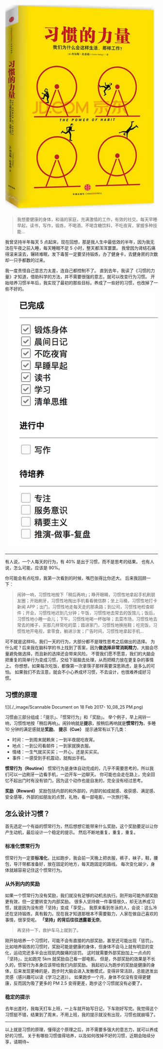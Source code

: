 ![](./_image/2017-02-18-22-18-09.jpg)
>我想要健康的身体，和谐的家庭，充满激情的工作，有效的社交。每天早睡早起，读书，写作，锻炼，不喝酒，不喝含糖饮料，不吃夜宵，掌握多种技能...

我曾坚持半年每天 5 点起床，现在回想，那是我人生中最低效的半年，因为我无法在午夜之前入睡，每天睡眠不足 5 小时，整天都浑浑噩噩。
我曾因为肾结石痛得滚来滚去，辗转难眠，发下毒誓一定要坚持锻炼，办了健身卡，去健身房的次数却一只手都数的过来。

我一度责怪自己意志力太差，连自己都控制不了。
直到去年，我读了《习惯的力量》才知道，借助科学的方法，并不需要很强的意志，就可以改变行为习惯。
开始培养习惯半年后，我实现了最初的那些目标。养成了一些好的习惯，也改掉了一些不好的。
![](./_image/2017-02-18-21-03-03.jpg)

---
有人说，一个人每天的行为，有 40% 是出于习惯，而不是思考的结果。
也有人说，怎么可能，应该是 90%。

你可能会有点吃惊，我第一次看到的时候，嘴巴张得比你还大。
后来我回顾一下：
>闹钟一响，习惯性地按下「稍后再响」；睁开眼睛，习惯性地拿起手机刷朋友圈；开始刷牙，习惯性地掏出手机看看微信群；坐上马桶，习惯性地打卡新闻 APP；出门，习惯性地走每天走的那条路；到公司，习惯性地检查邮件；开会，习惯性地迟到几分钟；午饭，习惯性地去常去的饭馆儿；饭后，习惯性地小睡一会儿；下午，习惯性地喝一杯咖啡；去菜市场，习惯性地去常去的摊子，买那几样常吃的菜；踏进家门，习惯性地换拖鞋；吃完饭，习惯性地开电视，拿零食，躺进沙发；广告时间，习惯性地拿起手机...

可不就是这样吗，我们一天的行为，大部分都不是理性思考之后做出的选择。
为什么呢？后来我在脑科学的书上找到了答案，因为**做选择非常消耗精力**，大脑会尽量避免做选择，而且新的选择还会带来风险。
不管我们愿不愿意，我们的大脑会把重复的简单行为变成习惯，交给下层脑去处理，从而把精力放在更复杂的事情上。
你想想，如果每次吃饭，都像第一次拿筷子那样需要深思熟虑，是多么的可怕。
如果我们不去注意，就会不小心养成坏习惯，不去设计，也很难养成好习惯。
## 习惯的原理
![](./_image/Scannable Document on 18 Feb 2017- 10_08_25 PM.png)

习惯由三部分组成：「提示」、「惯常行为」和「奖励」。
举个例子，早上闹铃一响，习惯性地按「稍后再响」。闹铃响就是**提示**，按稍后再响就是**惯常行为**，多睡 10 分钟的满足感就是**奖励**。
**提示（Cue）**
提示通常有以下几类：
* 时间：一到周末就赖床；一到半夜就吃夜宵。
* 地点：一到公司看邮件；一到家就换衣服。
* 情绪：一生气就买买买；一开心，还是买买买。
* 事件：一感受到手机震动，就掏出手机。

**惯常行为（Routine）**
惯常行为是身体自动完成的，几乎不需要思考的，所以我们可以一边刷牙一边看手机，一边开车一边聊天。
你可能也会走在路上，完全回忆不起出门时有没有锁门，因为这个动作也是自发的，完全没有经过思考。

**奖励（Reward）**
奖励包括内部的和外部的，内部的如成就感、收获感、满足感、安全感等，外部的如朋友的点赞，礼物，看一部电影，一次旅行等。
## 怎么设计习惯？
首先选定一个有益的惯常行为，然后想想它能带来什么奖励，这个奖励要足以让你产生动机，最后设计一个稳定的提示。
然后不断地重复，重复，重复。
### 标准化惯常行为
惯常行为一定要**标准化**，比如跑步，我会前一天晚上把衣服，裤子，袜子，鞋，腰包，导汗带都准备好，放在固定的地方，每天跑固定的路线。
每次变化越少，身体就越容易记住这个惯常行为。
### 从外到内的奖励
如果一个惯常行为没有奖励，我们就没有足够的动机去执行。刚开始可能外部奖励更有效，但一定要转变为内部奖励。
很多人坚持做一件事情很久，却无法养成习惯，就是因为没有把「坚持」变成「享受」。
我原来看到冬泳的人，会说：这么冷还在坚持锻炼，真有毅力。现在我才知道那根本不需要毅力，人家在做自己喜欢的事情，很享受呢。
**「坚持」的背后往往透露着无奈**。
>再坚持一下，救护车马上就到了。

刚开始培养一个习惯时，可能不会有直接的内部奖励，甚至还可能出现「惩罚」。
比如培养锻炼的习惯时，奖励可能是健康的身体，但身体不会马上就有明显的变化，运动完还多半会出现肌肉酸痛的惩罚。
这时就需要外部奖励加上一点点的「坚持」，比如跑完 5km 就奖励自己看一部电影。
但是，外部奖励的效果是不长久的，惯常行为本身应该带给我们内部奖励。
我起初认为跑步的奖励是健康的身体，后来发现更棒的是，跑步时大脑会进入发散模式，变得非常活跃，总能迸发出灵感（感兴趣可以读《学习之道》）。
如果跑步一个月，身体不仅没有变得更健康，反而因为吸了更多的 PM 2.5 变得更差，跑步这个习惯就没有必要了。

### 稳定的提示
去年出差时，我每天打车上班，一上车就开始写日记，下车刚好写完。我觉得这个习惯挺不错，结果到了周末，不用上班，我的提示就没有出现，习惯也就崩塌了。

---
以上就是习惯的原理，懂得这个原理之后，并不需要多强大的意志力，就可以养成好的习惯。
关于有哪些习惯值得培养，以及如何改掉不好的习惯，近期会陆续分享，请期待~
